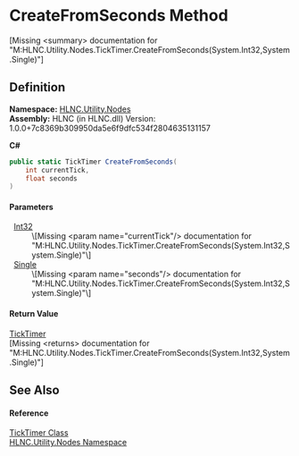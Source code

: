 # CreateFromSeconds Method


\[Missing &lt;summary&gt; documentation for "M:HLNC.Utility.Nodes.TickTimer.CreateFromSeconds(System.Int32,System.Single)"\]



## Definition
**Namespace:** <a href="N_HLNC_Utility_Nodes">HLNC.Utility.Nodes</a>  
**Assembly:** HLNC (in HLNC.dll) Version: 1.0.0+7c8369b309950da5e6f9dfc534f2804635131157

**C#**
``` C#
public static TickTimer CreateFromSeconds(
	int currentTick,
	float seconds
)
```



#### Parameters
<dl><dt>  <a href="https://learn.microsoft.com/dotnet/api/system.int32" target="_blank" rel="noopener noreferrer">Int32</a></dt><dd>\[Missing &lt;param name="currentTick"/&gt; documentation for "M:HLNC.Utility.Nodes.TickTimer.CreateFromSeconds(System.Int32,System.Single)"\]</dd><dt>  <a href="https://learn.microsoft.com/dotnet/api/system.single" target="_blank" rel="noopener noreferrer">Single</a></dt><dd>\[Missing &lt;param name="seconds"/&gt; documentation for "M:HLNC.Utility.Nodes.TickTimer.CreateFromSeconds(System.Int32,System.Single)"\]</dd></dl>

#### Return Value
<a href="T_HLNC_Utility_Nodes_TickTimer">TickTimer</a>  
\[Missing &lt;returns&gt; documentation for "M:HLNC.Utility.Nodes.TickTimer.CreateFromSeconds(System.Int32,System.Single)"\]

## See Also


#### Reference
<a href="T_HLNC_Utility_Nodes_TickTimer">TickTimer Class</a>  
<a href="N_HLNC_Utility_Nodes">HLNC.Utility.Nodes Namespace</a>  
